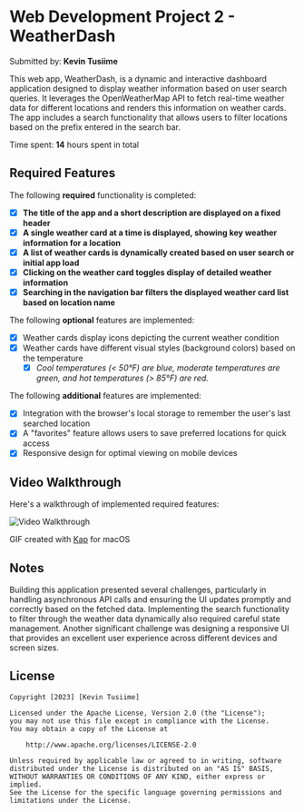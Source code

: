 # Web Development Project 2 - WeatherDash

Submitted by: **Kevin Tusiime**

This web app, WeatherDash, is a dynamic and interactive dashboard application designed to display weather information based on user search queries. It leverages the OpenWeatherMap API to fetch real-time weather data for different locations and renders this information on weather cards. The app includes a search functionality that allows users to filter locations based on the prefix entered in the search bar.

Time spent: **14** hours spent in total

## Required Features

The following **required** functionality is completed:

- [x] **The title of the app and a short description are displayed on a fixed header**
- [x] **A single weather card at a time is displayed, showing key weather information for a location**
- [x] **A list of weather cards is dynamically created based on user search or initial app load**
- [x] **Clicking on the weather card toggles display of detailed weather information**
- [x] **Searching in the navigation bar filters the displayed weather card list based on location name**

The following **optional** features are implemented:

- [x] Weather cards display icons depicting the current weather condition
- [x] Weather cards have different visual styles (background colors) based on the temperature
  - [x] *Cool temperatures (< 50°F) are blue, moderate temperatures are green, and hot temperatures (> 85°F) are red.*

The following **additional** features are implemented:

* [x] Integration with the browser's local storage to remember the user's last searched location
* [x] A "favorites" feature allows users to save preferred locations for quick access
* [x] Responsive design for optimal viewing on mobile devices

## Video Walkthrough

Here's a walkthrough of implemented required features:

<img src='http://i.imgur.com/link/to/your/gif/file.gif' title='Video Walkthrough' width='' alt='Video Walkthrough' />

GIF created with [Kap](https://getkap.co/) for macOS

## Notes

Building this application presented several challenges, particularly in handling asynchronous API calls and ensuring the UI updates promptly and correctly based on the fetched data. Implementing the search functionality to filter through the weather data dynamically also required careful state management. Another significant challenge was designing a responsive UI that provides an excellent user experience across different devices and screen sizes.

## License

    Copyright [2023] [Kevin Tusiime]

    Licensed under the Apache License, Version 2.0 (the "License");
    you may not use this file except in compliance with the License.
    You may obtain a copy of the License at

        http://www.apache.org/licenses/LICENSE-2.0

    Unless required by applicable law or agreed to in writing, software
    distributed under the License is distributed on an "AS IS" BASIS,
    WITHOUT WARRANTIES OR CONDITIONS OF ANY KIND, either express or implied.
    See the License for the specific language governing permissions and
    limitations under the License.
